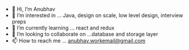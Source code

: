 - 👋 Hi, I’m Anubhav
- 👀 I’m interested in ... Java, design on scale, low level design, interview preps
- 🌱 I’m currently learning ... react and redux
- 💞️ I’m looking to collaborate on ...database and storage layer
- 📫 How to reach me ... anubhav.workemail@gmail.com
